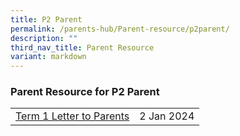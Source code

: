 ```yaml
---
title: P2 Parent
permalink: /parents-hub/Parent-resource/p2parent/
description: ""
third_nav_title: Parent Resource
variant: markdown
---
```

### Parent Resource for P2 Parent

|  |  |
|---|---|
[Term 1 Letter to Parents](/files/Parent_Hub/Parent_Resource/2024_Term_1_Letter_to_Parents.pdf)| 2 Jan 2024|